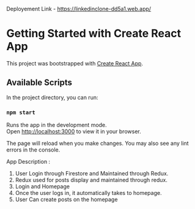 Deployement Link - https://linkedinclone-dd5a1.web.app/

# Getting Started with Create React App

This project was bootstrapped with [Create React App](https://github.com/facebook/create-react-app).

## Available Scripts

In the project directory, you can run:

### `npm start`

Runs the app in the development mode.\
Open [http://localhost:3000](http://localhost:3000) to view it in your browser.

The page will reload when you make changes.
You may also see any lint errors in the console.

App Description :

1. User Login through Firestore and Maintained through Redux.
2. Redux used for posts display and maintained through redux.
3. Login and Homepage
4. Once the user logs in, it automatically takes to homepage.
5. User Can create posts on the homepage
